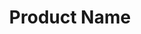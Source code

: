 ---
title: "Product Name"
description: "A brief description of the product."
productName: "Test"
productPrice: 0.00
productCategory: "test"
tags:
    - tag1
    - tag2
image: "/images/products/dummy-product.jpg"
---